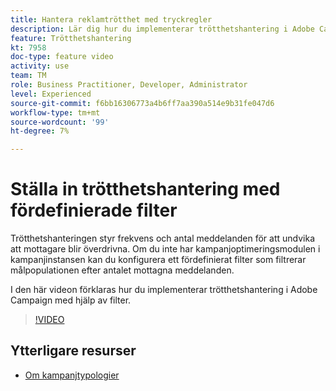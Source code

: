 ```yaml
---
title: Hantera reklamtrötthet med tryckregler
description: Lär dig hur du implementerar trötthetshantering i Adobe Campaign med hjälp av filter.
feature: Trötthetshantering
kt: 7958
doc-type: feature video
activity: use
team: TM
role: Business Practitioner, Developer, Administrator
level: Experienced
source-git-commit: f6bb16306773a4b6ff7aa390a514e9b31fe047d6
workflow-type: tm+mt
source-wordcount: '99'
ht-degree: 7%

---
```



# Ställa in trötthetshantering med fördefinierade filter

Trötthetshanteringen styr frekvens och antal meddelanden för att undvika att mottagare blir överdrivna. Om du inte har kampanjoptimeringsmodulen i kampanjinstansen kan du konfigurera ett fördefinierat filter som filtrerar målpopulationen efter antalet mottagna meddelanden.

I den här videon förklaras hur du implementerar trötthetshantering i Adobe Campaign med hjälp av filter.

>[!VIDEO](https://video.tv.adobe.com/v/25091?quality=12)

## Ytterligare resurser

* [Om kampanjtypologier](https://experienceleague.adobe.com/docs/campaign-classic/using/orchestrating-campaigns/campaign-optimization/about-campaign-typologies.html?lang=en)
